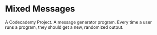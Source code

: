 # Mixed Messages

A Codecademy Project. A message generator program. Every time a user runs a program, they should get a new, randomized output. 